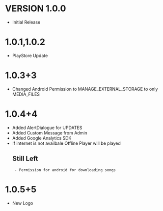 # VERSION 1.0.0 
- Initial Release

# 1.0.1,1.0.2
- PlayStore Update

# 1.0.3+3
 - Changed Android Permission to MANAGE_EXTERNAL_STORAGE to only MEDIA_FILES

# 1.0.4+4
 - Added AlertDialogue for UPDATES
 - Added Custom Message from Admin
 - Added Google Analytics SDK
 - If internet is not availbale Offline Player will be played
    ## Still Left 
        - Permission for android for downloading songs
# 1.0.5+5
 - New Logo



